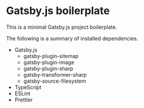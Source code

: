 # Gatsby.js boilerplate

This is a minimal Gatsby.js project boilerplate.

The following is a summary of installed dependencies.

- Gatsby.js
  - gatsby-plugin-sitemap
  - gatsby-plugin-image
  - gatsby-plugin-sharp
  - gatsby-transformer-sharp
  - gatsby-source-filesystem
- TypeScript
- ESLint
- Prettier
